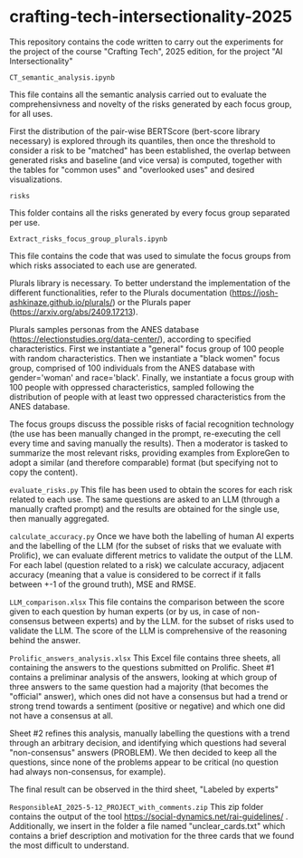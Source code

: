 # crafting-tech-intersectionality-2025
This repository contains the code written to carry out the experiments for the project of the course "Crafting Tech", 2025 edition, for the project "AI Intersectionality"

```CT_semantic_analysis.ipynb```

This file contains all the semantic analysis carried out to evaluate the comprehensivness and novelty of the risks generated by each focus group, for all uses.

First the distribution of the pair-wise BERTScore (bert-score library necessary) is explored through its quantiles, then once the threshold to consider a risk to be "matched" has been established, the overlap between generated risks and baseline (and vice versa) is computed, together with the tables for "common uses" and "overlooked uses" and desired visualizations.

```risks```

This folder contains all the risks generated by every focus group separated per use.

```Extract_risks_focus_group_plurals.ipynb```

This file contains the code that was used to simulate the focus groups from which risks associated to each use are generated.

Plurals library is necessary. To better understand the implementation of the different functionalities, refer to the Plurals documentation (https://josh-ashkinaze.github.io/plurals/) or the Plurals paper (https://arxiv.org/abs/2409.17213).

Plurals samples personas from the ANES database (https://electionstudies.org/data-center/), according to specified characteristics.
First we instantiate a "general" focus group of 100 people with random characteristics. Then we instantiate a "black women" focus group, comprised of 100 individuals from the ANES database with gender='woman' and race='black'. Finally, we instantiate a focus group with 100 people with oppressed characteristics, sampled following the distribution of people with at least two oppressed characteristics from the ANES database.

The focus groups discuss the possible risks of facial recognition technology (the use has been manually changed in the prompt, re-executing the cell every time and saving manually the results). Then a moderator is tasked to summarize the most relevant risks, providing examples from ExploreGen to adopt a similar (and therefore comparable) format (but specifying not to copy the content).

```evaluate_risks.py```
This file has been used to obtain the scores for each risk related to each use. 
The same questions are asked to an LLM (through a manually crafted prompt) and the results are obtained for the single use, then manually aggregated.

```calculate_accuracy.py```
Once we have both the labelling of human AI experts and the labelling of the LLM (for the subset of risks that we evaluate with Prolific), we can evaluate different metrics to validate the output of the LLM. For each label (question related to a risk) we calculate accuracy, adjacent accuracy (meaning that a value is considered to be correct if it falls between +-1 of the ground truth), MSE and RMSE.

```LLM_comparison.xlsx```
This file contains the comparison between the score given to each question by human experts (or by us, in case of non-consensus between experts) and by the LLM. for the subset of risks used to validate the LLM. The score of the LLM is comprehensive of the reasoning behind the answer.

```Prolific_answers_analysis.xlsx```
This Excel file contains three sheets, all containing the answers to the questions submitted on Prolific. Sheet #1 contains a preliminar analysis of the answers, looking at which group of three answers to the same question had a majority (that becomes the "official" answer), which ones did not have a consensus but had a trend or strong trend towards a sentiment (positive or negative) and which one did not have a consensus at all.

Sheet #2 refines this analysis, manually labelling the questions with a trend through an arbitrary decision, and identifying which questions had several "non-consensus" answers (PROBLEM). We then decided to keep all the questions, since none of the problems appear to be critical (no question had always non-consensus, for example).

The final result can be observed in the third sheet, "Labeled by experts"

```ResponsibleAI_2025-5-12_PROJECT_with_comments.zip```
This zip folder contains the output of the tool https://social-dynamics.net/rai-guidelines/ . Additionally, we insert in the folder a file named "unclear_cards.txt" which contains a brief description and motivation for the three cards that we found the most difficult to understand.



